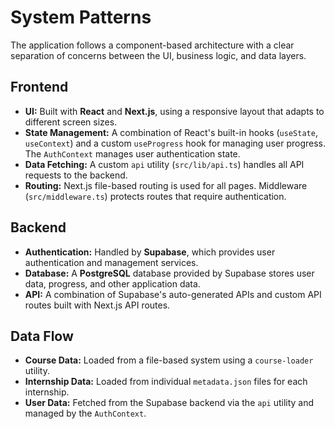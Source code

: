 # System Patterns

The application follows a component-based architecture with a clear separation of concerns between the UI, business logic, and data layers.

## Frontend

- **UI:** Built with **React** and **Next.js**, using a responsive layout that adapts to different screen sizes.
- **State Management:** A combination of React's built-in hooks (`useState`, `useContext`) and a custom `useProgress` hook for managing user progress. The `AuthContext` manages user authentication state.
- **Data Fetching:** A custom `api` utility (`src/lib/api.ts`) handles all API requests to the backend.
- **Routing:** Next.js file-based routing is used for all pages. Middleware (`src/middleware.ts`) protects routes that require authentication.

## Backend

- **Authentication:** Handled by **Supabase**, which provides user authentication and management services.
- **Database:** A **PostgreSQL** database provided by Supabase stores user data, progress, and other application data.
- **API:** A combination of Supabase's auto-generated APIs and custom API routes built with Next.js API routes.

## Data Flow

- **Course Data:** Loaded from a file-based system using a `course-loader` utility.
- **Internship Data:** Loaded from individual `metadata.json` files for each internship.
- **User Data:** Fetched from the Supabase backend via the `api` utility and managed by the `AuthContext`.

